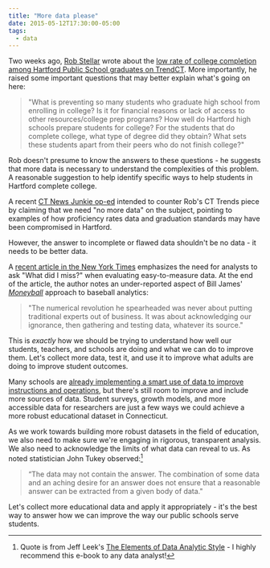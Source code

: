```yaml
---
title: "More data please"
date: 2015-05-12T17:30:00-05:00
tags: 
  - data
---  
```


Two weeks ago, [Rob Stellar][stellar] wrote about the [low rate of college completion among Hartford Public School graduates on TrendCT][robtrend]. More importantly, he raised some important questions that may better explain what's going on here: 

>"What is preventing so many students who graduate high school from enrolling in college? Is it for financial reasons or lack of access to other resources/college prep programs? How well do Hartford high schools prepare students for college? For the students that do complete college, what type of degree did they obtain? What sets these students apart from their peers who do not finish college?"

Rob doesn't presume to know the answers to these questions - he suggests that more data is necessary to understand the complexities of this problem. A reasonable suggestion to help identify specific ways to help students in Hartford complete college. 

A recent [CT News Junkie op-ed][ctnjdata] intended to counter Rob's CT Trends piece by claiming that we need "no more data" on the subject, pointing to examples of how proficiency rates data and graduation standards may have been compromised in Hartford. 

However, the answer to incomplete or flawed data shouldn't be no data - it needs to be better data. 

A [recent article in the New York Times][nytnumbers] emphasizes the need for analysts to ask "What did I miss?" when evaluating easy-to-measure data. At the end of the article, the author notes an under-reported aspect of Bill James' *[Moneyball][moneyball]* approach to baseball analytics: 

>"The numerical revolution he spearheaded was never about putting traditional experts out of business. It was about acknowledging our ignorance, then gathering and testing data, whatever its source."

This is *exactly* how we should be trying to understand how well our students, teachers, and schools are doing and what we can do to improve them. Let's collect more data, test it, and use it to improve what adults are doing to improve student outcomes.

Many schools are [already implementing a smart use of data to improve instructions and operations][nytschooldata], but there's still room to improve and include more sources of data. Student surveys, growth models, and more accessible data for researchers are just a few ways we could achieve a more robust educational dataset in Connecticut. 

As we work towards building more robust datasets in the field of education, we also need to make sure we're engaging in rigorous, transparent analysis. We also need to acknowledge the limits of what data can reveal to us. As noted statistician John Tukey observed:[^tukey]    

>“The data may not contain the answer. The combination of some data and an aching desire for an answer does not ensure that a reasonable answer can be extracted from a given body of data."

Let's collect more educational data and apply it appropriately - it's the best way to answer how we can improve the way our public schools serve students.

[^tukey]: Quote is from Jeff Leek's [The Elements of Data Analytic Style](https://leanpub.com/datastyle) - I highly recommend this e-book to any data analyst!


[stellar]: https://twitter.com/robbiestells

[robtrend]: http://trendct.org/2015/04/29/only-1-in-4-hartford-high-school-grads-got-a-college-degree-within-six-years/

[nytnumbers]: http://www.nytimes.com/2015/05/03/opinion/sunday/how-not-to-drown-in-numbers.html

[moneyball]: https://itunes.apple.com/us/book/moneyball-art-winning-unfair/id388217004?mt=11

[nytschooldata]: http://www.nytimes.com/2015/05/12/us/school-districts-embrace-business-model-of-data-collection.html

[ctnjdata]: http://www.ctnewsjunkie.com/archives/entry/op-ed_no_more_data_ed_reformers_politicians_blind_to_data_we_already_have/